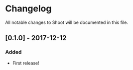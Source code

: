 # Changelog
All notable changes to Shoot will be documented in this file.

## [0.1.0] - 2017-12-12
### Added
- First release!